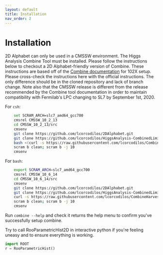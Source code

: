```yaml
---
layout: default
title: Installation
nav_order: 2
---
```


# Installation

2D Alphabet can only be used in a CMSSW environment. The Higgs Analysis
Combine Tool must be installed. Please follow the instructions below to
checkout a 2D Alphabet-friendly version of Combine. These instructions are
based off of the [Combine documentation](http://cms-analysis.github.io/HiggsAnalysis-CombinedLimit/) 
for 102X setup. Please cross-check the instructions here with the official
instructions. The only difference should be in the cloned repository and lack
of branch change. Note also that the CMSSW release is different from the
release recommended by the Combine tool documentation in order to maintain
compatibility with Fermilab's LPC changing to SL7 by September 1st, 2020.

For `csh`:
```sh
    set SCRAM_ARCH=slc7_amd64_gcc700
    cmsrel CMSSW_10_2_13
    cd CMSSW_10_2_13/src
    cmsenv
    git clone https://github.com/lcorcodilos/2DAlphabet.git
    git clone https://github.com/lcorcodilos/HiggsAnalysis-CombinedLimit.git HiggsAnalysis/CombinedLimit
    bash <(curl -s https://raw.githubusercontent.com/lcorcodilos/CombineHarvester/master/CombineTools/scripts/sparse-checkout-ssh.sh)
    scram b clean; scram b -j 10
    cmsenv
```

For `bash`:
```bash
    export SCRAM_ARCH=slc7_amd64_gcc700
    cmsrel CMSSW_10_6_14
    cd CMSSW_10_6_14/src
    cmsenv
    git clone https://github.com/lcorcodilos/2DAlphabet.git
    git clone https://github.com/lcorcodilos/HiggsAnalysis-CombinedLimit.git HiggsAnalysis/CombinedLimit/
    curl -s https://raw.githubusercontent.com/lcorcodilos/CombineHarvester/master/CombineTools/scripts/sparse-checkout-ssh.sh
    scram b clean; scram b -j 10
    cmsenv
```

Run `combine --help` and check it returns the help menu to confirm you've successfully setup combine.

Try to call RooParametricHist2D in interactive python if you're feeling
uneasy and to ensure everything is working. 

```python
import ROOT
r = RooParametricHist()
```